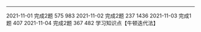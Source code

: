 
---------
2021-11-01 完成2题 575 983 
2021-11-02 完成2题 237 1436
2021-11-03 完成1题 407
2021-11-04 完成2题 367 482    学习知识点【牛顿迭代法】